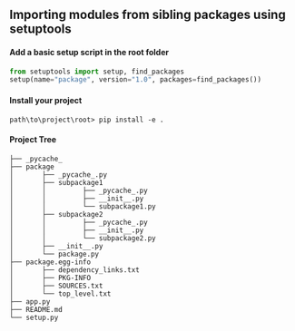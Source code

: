 ## Importing modules from sibling packages using setuptools

#### Add a basic setup script in the root folder

```python
from setuptools import setup, find_packages
setup(name="package", version="1.0", packages=find_packages())
```

#### Install your project

```
path\to\project\root> pip install -e .
```

#### Project Tree

```
├── _pycache_
├── package
│       ├── _pycache_.py
│       ├── subpackage1
│       │         ├── _pycache_.py
│       │         ├── __init__.py
│       │         └── subpackage1.py
│       ├── subpackage2
│       │         ├── _pycache_.py
│       │         ├── __init__.py
│       │         └── subpackage2.py
│       ├── __init__.py
│       └── package.py
├── package.egg-info
│       ├── dependency_links.txt
│       ├── PKG-INFO
│       ├── SOURCES.txt
│       └── top_level.txt
├── app.py
├── README.md
└── setup.py
```
